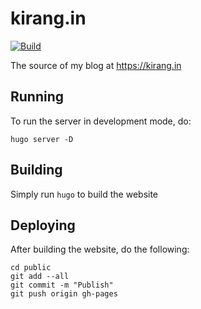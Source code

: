 # kirang.in
[![Build](https://github.com/kirang89/kirang.in/actions/workflows/hugo-publish.yml/badge.svg)](https://github.com/kirang89/kirang.in/actions/workflows/hugo-publish.yml)

The source of my blog at https://kirang.in

## Running

To run the server in development mode, do:

```shell
hugo server -D
```

## Building

Simply run `hugo` to build the website

## Deploying

After building the website, do the following:

```shell
cd public
git add --all
git commit -m "Publish"
git push origin gh-pages
```
